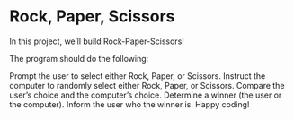 # Rock, Paper, Scissors

In this project, we’ll build Rock-Paper-Scissors!

The program should do the following:

Prompt the user to select either Rock, Paper, or Scissors.
Instruct the computer to randomly select either Rock, Paper, or Scissors.
Compare the user’s choice and the computer’s choice.
Determine a winner (the user or the computer).
Inform the user who the winner is.
Happy coding!
